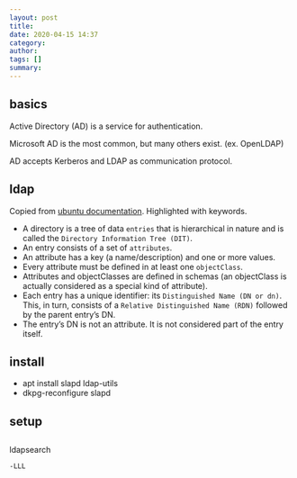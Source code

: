 ```yaml
---
layout: post
title: 
date: 2020-04-15 14:37
category: 
author: 
tags: []
summary: 
---
```


## basics

Active Directory (AD) is a service for authentication.

Microsoft AD is the most common, but many others exist. (ex. OpenLDAP)

AD accepts Kerberos and LDAP as communication protocol.

## ldap

Copied from [ubuntu documentation](https://ubuntu.com/server/docs/service-ldap). Highlighted with keywords.

* A directory is a tree of data `entries` that is hierarchical in nature and is called the `Directory Information Tree (DIT)`.
* An entry consists of a set of `attributes`.
* An attribute has a key (a name/description) and one or more values.
* Every attribute must be defined in at least one `objectClass`.
* Attributes and objectClasses are defined in schemas (an objectClass is actually considered as a special kind of attribute).
* Each entry has a unique identifier: its `Distinguished Name (DN or dn)`. This, in turn, consists of a `Relative Distinguished Name (RDN)` followed by the parent entry’s DN.
* The entry’s DN is not an attribute. It is not considered part of the entry itself.

## install

* apt install slapd ldap-utils
* dkpg-reconfigure slapd

## setup


## 

ldapsearch

`-LLL`
